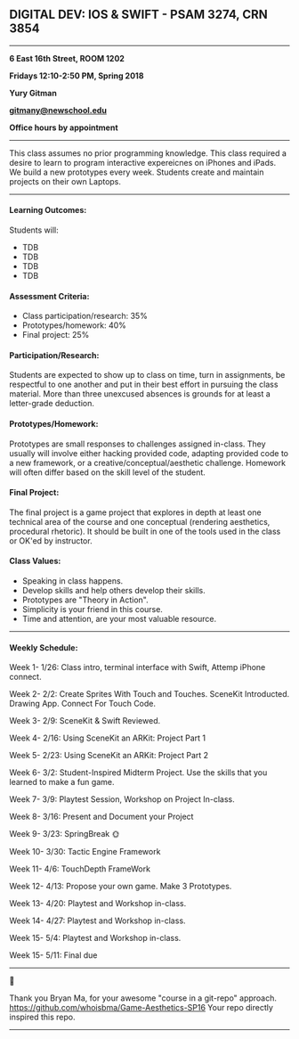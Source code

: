 
## DIGITAL DEV: IOS & SWIFT - PSAM 3274, CRN 3854

---

**6 East 16th Street, ROOM 1202**

**Fridays 12:10-2:50 PM, Spring 2018**

**Yury Gitman**

**gitmany@newschool.edu**

**Office hours by appointment**

---

This class assumes no prior programming knowledge. This class required a desire to learn to program interactive expereicnes on iPhones and iPads.  We build a new prototypes every week. Students create and maintain projects on their own Laptops. 

---
#### Learning Outcomes: 
Students will:
* TDB
* TDB
* TDB
* TDB 
#### Assessment Criteria:	
* Class participation/research: 35%
* Prototypes/homework: 40%
* Final project: 25%
#### Participation/Research: 
Students are expected to show up to class on time, turn in assignments, be respectful to one another and put in their best effort in pursuing the class material. More than three unexcused absences is grounds for at least a letter-grade deduction.
#### Prototypes/Homework: 
Prototypes are small responses to challenges assigned in-class. They usually will involve either hacking provided code, adapting provided code to a new framework, or a creative/conceptual/aesthetic challenge. Homework will often differ based on the skill level of the student.
#### Final Project: 
The final project is a game project that explores in depth at least one technical area of the course and one conceptual (rendering aesthetics, procedural rhetoric). It should be built in one of the tools used in the class or OK'ed by instructor.


#### Class Values:

* Speaking in class happens. 
* Develop skills and help others develop their skills.
* Prototypes are "Theory in Action".
* Simplicity is your friend in this course. 
* Time and attention, are your most valuable resource. 


---
#### Weekly Schedule:

Week 1- 1/26: Class intro, terminal interface with Swift, Attemp iPhone connect. 

Week 2- 2/2: Create Sprites With Touch and Touches. SceneKit Introducted. Drawing App. Connect For Touch Code.

Week 3- 2/9: SceneKit & Swift Reviewed.

Week 4- 2/16: Using SceneKit an ARKit: Project Part 1

Week 5- 2/23: Using SceneKit an ARKit: Project Part 2

Week 6- 3/2: Student-Inspired Midterm Project. Use the skills that you learned to make a fun game. 

Week 7- 3/9: Playtest Session, Workshop on Project In-class.

Week 8- 3/16: Present and Document your Project

Week 9- 3/23: SpringBreak 🌞

Week 10- 3/30: Tactic Engine Framework

Week 11- 4/6: TouchDepth FrameWork

Week 12- 4/13: Propose your own game. Make 3 Prototypes.

Week 13- 4/20: Playtest and Workshop in-class. 

Week 14- 4/27: Playtest and Workshop in-class.

Week 15- 5/4: Playtest and Workshop in-class.

Week 15- 5/11: Final due

---

👏 

Thank you Bryan Ma, for your awesome "course in a git-repo" approach.  
https://github.com/whoisbma/Game-Aesthetics-SP16 
Your repo directly inspired this repo. 

---
